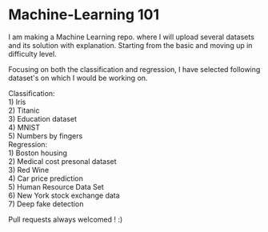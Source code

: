 # Machine-Learning 101

I am making a Machine Learning repo. where I will upload several datasets and its solution with explanation. Starting from the basic and moving up in difficulty level.

Focusing on both the classification and regression, I have selected following dataset's on which I would be working on. 

Classification:<br/>
	1) Iris <br/>
	2) Titanic <br/>
	3) Education dataset <br/>
	4) MNIST <br/>
	5) Numbers by fingers  <br/>
Regression:<br/>
	1) Boston housing<br/>
	2) Medical cost presonal dataset<br/>
	3) Red Wine<br/>
	4) Car price prediction <br/>
	5) Human Resource Data Set<br/>
	6) New York stock exchange data<br/>
	7) Deep fake detection<br/>

Pull requests always welcomed ! :)
